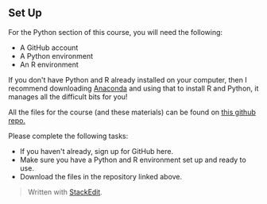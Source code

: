 
## Set Up

For the Python section of this course, you will need the following:

 - A GitHub account
 - A Python environment 
 - An R environment

If you don't have Python and R already installed on your computer, then I recommend downloading [Anaconda](https://anaconda.org) and using that to install R and Python, it manages all the difficult bits for you! 

All the files for the course (and these materials) can be found on [this github repo.](https://github.com/Josh-Redmond-UK/GeospatialWebApps) 

Please complete the following tasks:

 - If you haven't already, sign up for GitHub here. 
 - Make sure you have a Python and R environment set up and ready to use. 
 - Download the files in the repository linked above. 

> Written with [StackEdit](https://stackedit.io/).
<!--stackedit_data:
eyJoaXN0b3J5IjpbMjQwMDYxMTkxXX0=
-->